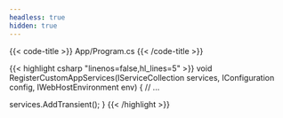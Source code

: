 ```yaml
---
headless: true
hidden: true
---
```


{{< code-title >}}
App/Program.cs
{{< /code-title >}}

{{< highlight csharp "linenos=false,hl_lines=5" >}}
void RegisterCustomAppServices(IServiceCollection services, IConfiguration config, IWebHostEnvironment env)
{
  // ...

  services.AddTransient<RestrictedDataHelper>();
}
{{< /highlight >}}